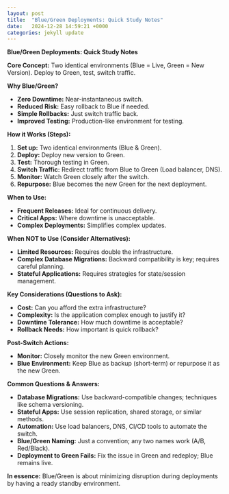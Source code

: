 ```yaml
---
layout: post
title:  "Blue/Green Deployments: Quick Study Notes"
date:   2024-12-28 14:59:21 +0000
categories: jekyll update
---
```

**Blue/Green Deployments: Quick Study Notes**

**Core Concept:** Two identical environments (Blue = Live, Green = New Version). Deploy to Green, test, switch traffic.

**Why Blue/Green?**

*   **Zero Downtime:** Near-instantaneous switch.
*   **Reduced Risk:** Easy rollback to Blue if needed.
*   **Simple Rollbacks:** Just switch traffic back.
*   **Improved Testing:** Production-like environment for testing.

**How it Works (Steps):**

1.  **Set up:** Two identical environments (Blue & Green).
2.  **Deploy:** Deploy new version to Green.
3.  **Test:** Thorough testing in Green.
4.  **Switch Traffic:** Redirect traffic from Blue to Green (Load balancer, DNS).
5.  **Monitor:** Watch Green closely after the switch.
6.  **Repurpose:** Blue becomes the new Green for the next deployment.

**When to Use:**

*   **Frequent Releases:** Ideal for continuous delivery.
*   **Critical Apps:** Where downtime is unacceptable.
*   **Complex Deployments:** Simplifies complex updates.

**When NOT to Use (Consider Alternatives):**

*   **Limited Resources:** Requires double the infrastructure.
*   **Complex Database Migrations:** Backward compatibility is key; requires careful planning.
*   **Stateful Applications:** Requires strategies for state/session management.

**Key Considerations (Questions to Ask):**

*   **Cost:** Can you afford the extra infrastructure?
*   **Complexity:** Is the application complex enough to justify it?
*   **Downtime Tolerance:** How much downtime is acceptable?
*   **Rollback Needs:** How important is quick rollback?

**Post-Switch Actions:**

*   **Monitor:** Closely monitor the new Green environment.
*   **Blue Environment:** Keep Blue as backup (short-term) or repurpose it as the new Green.

**Common Questions & Answers:**

*   **Database Migrations:** Use backward-compatible changes; techniques like schema versioning.
*   **Stateful Apps:** Use session replication, shared storage, or similar methods.
*   **Automation:** Use load balancers, DNS, CI/CD tools to automate the switch.
*   **Blue/Green Naming:** Just a convention; any two names work (A/B, Red/Black).
*   **Deployment to Green Fails:** Fix the issue in Green and redeploy; Blue remains live.

**In essence:** Blue/Green is about minimizing disruption during deployments by having a ready standby environment.
